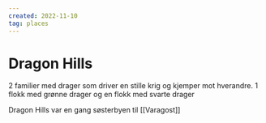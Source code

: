 ```yaml
---
created: 2022-11-10
tag: places
---
```


# Dragon Hills
2 familier med drager som driver en stille krig og kjemper mot hverandre. 1 flokk med grønne drager og en flokk med svarte drager

Dragon Hills var en gang søsterbyen til [[Varagost]]